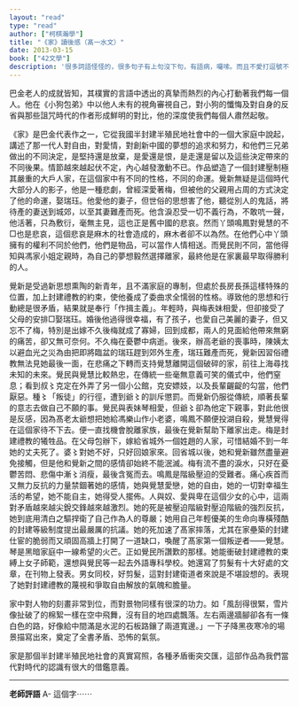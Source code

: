 ```yaml
---
layout: "read"
type: "read"
author: ["柯棋瀚學"]
title: "《家》讀後感（髙一水文）"
date: 2013-03-15
book: ["42文學"]
description: '很多詞語怪怪的，很多句子有上句沒下句，有語病，囉嗦。而且不愛打逗號不分段。像是寒假作業。'
---
```


巴金老人的成就皆知，其樸實的言語中透出的真摯而熱烈的內心打動著我們每一個人。他在《小狗包弟》中以他人未有的視角審視自己，對小狗的懺悔及對自身的反省與那些詛咒時代的作者形成鮮明的對比，他的深度使我們每個人肅然起敬。

《家》是巴金代表作之一，它從我國半封建半殖民地社會中的一個大家庭中說起，講述了那一代人對自由，對愛情，對創新中國的夢想的追求和努力，和他們三兄弟做出的不同決定，是堅持還是放棄，是愛還是恨，是走還是留以及這些決定帶來的不同後果。情節越來越起伏不定，內心越發激動不已。作品塑造了一個封建壓制極其嚴重的大戶人家，在這個家中有不同的性格，不同的命運。覺新無疑是這個時代大部分人的影子，他是一種悲劇，曾經深愛著梅，但被他的父親用占周的方式決定了他的命運，娶瑞珏。他愛他的妻子，但世俗的思想害了他，聽從別人的鬼話，將待產的妻送到城郊，以至其妻難產而死。他含淚忍受一切不義行為，不敢吭一聲，他活著，只為敷衍，毫無主見，這也正是舊中國的悲哀。然而丫頭鳴鳳對覺慧的不□也是悲哀，這個悲哀是麻木的社會造成的，麻木者卻不以為然。在他們心中丫頭擁有的權利不同於他們，他們是物品，可以當作人情相送。而覺民則不同，當他得知與馮家小姐定親時，為自己的夢想毅然選擇離家，最終他是在家裏最早取得勝利的人。

覺新是受過新思想熏陶的新青年，且不滿家庭的專制，但處於長房長孫這樣特殊的位置，加上封建禮教的約束，使他養成了委曲求全懦弱的性格。導致他的思想和行動總是很矛盾，結果就是奉行「作揖主義」。年輕時，與梅表妹相愛，但卻接受了父母的安排□娶瑞珏。婚後他過得很幸福，有了孩子，也愛自己美麗的妻子，但又忘不了梅，特別是出嫁不久後梅就成了寡婦，回到成都，兩人的見面給他帶來無窮的痛苦，卻又無可奈何。不久梅在憂鬱中病逝。後來，辦高老爺的喪事時，陳姨太以避血光之災為由把即將臨盆的瑞珏趕到郊外生產，瑞珏難產而死，覺新因習俗禮教無法見她最後一面，在悲痛之下轉而支持覺慧離開這個破碎的家，前往上海尋找未知的未來。覺民與覺慧比較熱忠，在傳統一些毫無意義可笑的儀式中，他們窒息；看到叔〻克定在外弄了另一個小公館，克安嫖妓，以及長輩齷齪的勾當，他們厭惡。種〻「叛徒」的行徑，遭到爺〻的訓斥懲罰。而覺新仍服從傳統，順著長輩的意志去做自己不願的事。覺民與表妹琴相愛，但爺〻卻為他定下親事，對此他很是反感，因為髙老太爺想把她給馮樂山作小老婆，鳴鳳不願便投湖自殺，覺慧覺得在這個家待不下去。便一直找機會脫離家族，最後在覺新幫助下離家出走。梅是封建禮教的犧牲品。在父母包辦下，嫁給省城外一個姓趙的人家，可惜結婚不到一年她的丈夫死了。婆〻對她不好，只好回娘家來。回省城以後，她和覺新雖然盡量避免接觸，但是他和覺新之間的感情卻始終不能泯滅。梅有流不盡的淚水，只好在憂鬱苦悶、悲傷中漸〻消瘦，最後含冤而去。鳴鳳是階級壓迫的受難者。痛心疾首而又無力反抗的力量禁錮著她的感情，她與覺慧愛戀，她的自由，她的一切對幸福生活的希望，她不能自主，她得受人擺佈。人與奴、愛與卑在這個少女的心中，這兩對矛盾越來越尖銳交鋒越來越激烈。她的死是被壓迫階級對壓迫階級的強烈反抗，她到底用清白之驅捍衛了自己作為人的尊嚴；她用自己年輕優美的生命向專橫殘酷的封建等級制度提出最嚴厲的抗議。她的死加速了髙家摔落，尤其在家壘築的封建仕宦的脆弱而又頑固高牆上打開了一道缺口，喚醒了髙家第一個叛逆者——覺慧。琴是黑暗家庭中一線希望的火芒。正如覺民所讚歎的那樣。她能衝破封建禮教的束縛上女子師範，還想與覺民等一起去外語專科學校。她還寫了剪髮有十大好處的文章，在刊物上發表。男女同校，好剪髮，這對封建衛道者來說是不堪設想的。表現了她對封建禮教的蔑視和爭取自由解放的氣魄和膽量。

家中對人物的刻畫非常到位，而對景物同樣有很深的功力。如「風刮得很緊，雪片像扯破了的棉絮一樣在空中飛舞，沒有目的地四處飄落。左右兩邊牆腳卻各有一條白色的路，好像給中間滿是水泥的石板路鑲了兩道寬邊。」一下子降黑夜寒冷的場景描寫出來，奠定了全書矛盾、恐怖的氣氛。

家是那個半封建半殖民地社會的真實寫照，各種矛盾衝突交匯，這部作品為我們當代對時代的認識有很大的借鑑意義。

---

**老師評語** A- 這個字⋯⋯